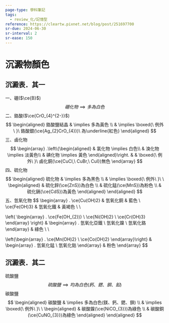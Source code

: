 ```yaml
---
page-type: 學科筆記
tags:
  - review_化/記憶型
reference: https://cleartw.pixnet.net/blog/post/251697700
sr-due: 2024-06-30
sr-interval: 2
sr-ease: 150
---
```

# 沉澱物顏色
## 沉澱表．其一
一、硼($\ce{B}$)
$$
硼化物 \implies 多為白色
$$
二、鉻酸($\ce{CrO_{4}^{2-}}$)
$$
\begin{aligned}
鉻酸鹽結晶 &  \implies 多為黃色 \\
 & \implies \boxed{\ 例外\ }\ 鉻酸銀(\ce{Ag_{2}CrO_{4}})\ 為\underline{紅色}
\end{aligned}
$$
三、鹵化物
$$
\begin{array}
.\left\{\begin{aligned}
 & 氯化物 \implies 白色\\
 & 溴化物 \implies 淡黃色\\
 & 碘化物 \implies 黃色
\end{aligned}\right. &  & \boxed{\ 例外\ }\ 鹵化銅(\ce{CuCl,\ CuBr,\ CuI})無色
\end{array}
$$
四、硫化物
$$
\begin{aligned}
硫化物 & \implies 多為黑色 \\
 & \implies \boxed{\ 例外\ }\ \ \begin{aligned}
 & 硫化鋅(\ce{ZnS})為白色 \\
 & 硫化錳(\ce{MnS})為粉色 \\
 & 硫化鎘(\ce{CdS})為黃色
\end{aligned}
\end{aligned}
$$
五、氫氧化物
$$
\begin{array}
. \ce{Cu(OH)2} & 氫氧化銅 & 藍色 \\
\ce{Fe(OH)3} & 氫氧化鐵 & 黃褐色 \\ \\

\left\{  \begin{array}
. \ce{Fe(OH_{2})} \\
\ce{Ni(OH)2} \\
\ce{Cr(OH)3}
\end{array}
 \right\} & \begin{array}
. 氫氧化亞鐵 \\
氫氧化鎳 \\
氫氧化鉻
\end{array}  & 綠色 \\ \\

\left\{\begin{array}
. \ce{Mn(OH)2} \\
\ce{Co(OH)2}
\end{array}\right\} & \begin{array}
. 氫氧化錳 \\
氫氧化鈷
\end{array}  & 粉色
\end{array}
$$
## 沉澱表．其二
硫酸鹽
$$
硫酸鹽 \implies 均為白色 (鈣、鍶、鋇、鉛)
$$
碳酸鹽
$$
\begin{aligned}
碳酸鹽 & \implies 多為白色(鎂、鈣、鍶、鋇) \\
 & \implies \boxed{\ 例外\ }\ \ \begin{aligned}
 & 碳酸鎳(\ce{NiCO_{3}})為綠色 \\
 & 碳酸銅(\ce{CuNO_{3}})為綠色
\end{aligned}
\end{aligned}
$$